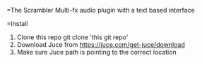 =The Scrambler 
Multi-fx audio plugin with a text based interface

=Install
1. Clone this repo
	git clone 'this git repo'
2. Download Juce from https://juce.com/get-juce/download
3. Make sure Juce path is pointing to the correct location
